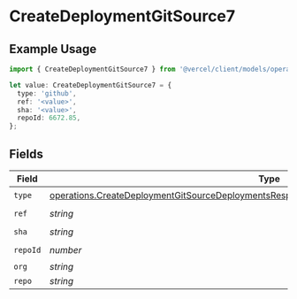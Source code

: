 # CreateDeploymentGitSource7

## Example Usage

```typescript
import { CreateDeploymentGitSource7 } from '@vercel/client/models/operations';

let value: CreateDeploymentGitSource7 = {
  type: 'github',
  ref: '<value>',
  sha: '<value>',
  repoId: 6672.85,
};
```

## Fields

| Field    | Type                                                                                                                                                                                                     | Required           | Description |
| -------- | -------------------------------------------------------------------------------------------------------------------------------------------------------------------------------------------------------- | ------------------ | ----------- |
| `type`   | [operations.CreateDeploymentGitSourceDeploymentsResponse200ApplicationJSONResponseBody7Type](../../models/operations/createdeploymentgitsourcedeploymentsresponse200applicationjsonresponsebody7type.md) | :heavy_check_mark: | N/A         |
| `ref`    | _string_                                                                                                                                                                                                 | :heavy_check_mark: | N/A         |
| `sha`    | _string_                                                                                                                                                                                                 | :heavy_check_mark: | N/A         |
| `repoId` | _number_                                                                                                                                                                                                 | :heavy_check_mark: | N/A         |
| `org`    | _string_                                                                                                                                                                                                 | :heavy_minus_sign: | N/A         |
| `repo`   | _string_                                                                                                                                                                                                 | :heavy_minus_sign: | N/A         |
